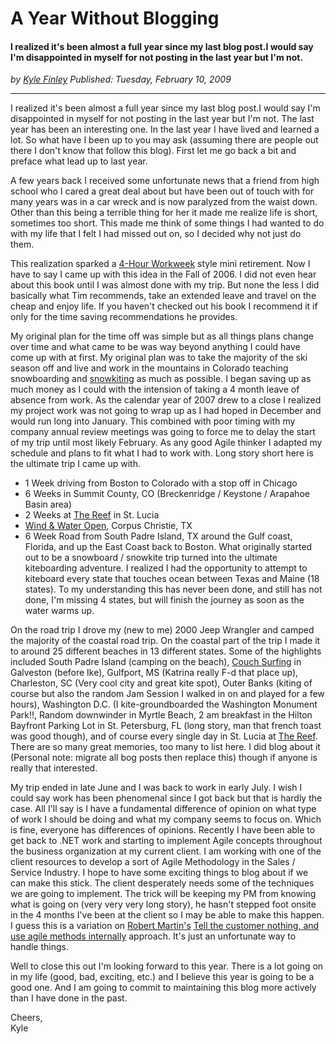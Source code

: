 # A Year Without Blogging
#### I realized it's been almost a full year since my last blog post.I would say I'm disappointed in myself for not posting in the last year but I'm not.

*<div class="article-meta-data"> by <span class="article-meta-author" itemprop="author"><a href="https://twitter.com/kfinley" target="_blank" title="kfinley on Twitter">Kyle Finley</a></span> Published: <time itemprop="pubdate" datetime="2/10/2009 6:40:00 PM">Tuesday, February 10, 2009</time></div>*

---

I realized it's been almost a full year since my last blog post.I would say I'm disappointed in myself for not posting in the last year but I'm not. The last year has been an interesting one. In the last year I have lived and learned a lot. So what have I been up to you may ask (assuming there are people out there I don't know that follow this blog). First let me go back a bit and preface what lead up to last year.

A few years back I received some unfortunate news that a friend from high school who I cared a great deal about but have been out of touch with for many years was in a car wreck and is now paralyzed from the waist down. Other than this being a terrible thing for her it made me realize life is short, sometimes too short. This made me think of some things I had wanted to do with my life that I felt I had missed out on, so I decided why not just do them.

This realization sparked a [4-Hour Workweek](http://www.fourhourworkweek.com) style mini retirement. Now I have to say I came up with this idea in the Fall of 2006. I did not even hear about this book until I was almost done with my trip. But none the less I did basically what Tim recommends, take an extended leave and travel on the cheap and enjoy life. If you haven't checked out his book I recommend it if only for the time saving recommendations he provides.

My original plan for the time off was simple but as all things plans change over time and what came to be was way beyond anything I could have come up with at first. My original plan was to take the majority of the ski season off and live and work in the mountains in Colorado teaching snowboarding and [snowkiting](http://en.wikipedia.org/wiki/Snowkiting) as much as possible. I began saving up as much money as I could with the intension of taking a 4 month leave of absence from work. As the calendar year of 2007 drew to a close I realized my project work was not going to wrap up as I had hoped in December and would run long into January. This combined with poor timing with my company annual review meetings was going to force me to delay the start of my trip until most likely February. As any good Agile thinker I adapted my schedule and plans to fit what I had to work with. Long story short here is the ultimate trip I came up with.

* 1 Week driving from Boston to Colorado with a stop off in Chicago
* 6 Weeks in Summit County, CO (Breckenridge / Keystone / Arapahoe Basin area)
* 2 Weeks at [The Reef](http://www.slucia.com/windsurf/kitesurf.html) in St. Lucia
* [Wind & Water Open](http://www.uswindandwateropen.com/Kiteboarding.html), Corpus Christie, TX
* 6 Week Road from South Padre Island, TX around the Gulf coast, Florida, and up the East Coast back to Boston.
What originally started out to be a snowboard / snowkite trip turned into the ultimate kiteboarding adventure. I realized I had the opportunity to attempt to kiteboard every state that touches ocean between Texas and Maine (18 states). To my understanding this has never been done, and still has not done, I'm missing 4 states, but will finish the journey as soon as the water warms up.

On the road trip I drove my (new to me) 2000 Jeep Wrangler and camped the majority of the coastal road trip. On the coastal part of the trip I made it to around 25 different beaches in 13 different states. Some of the highlights included South Padre Island (camping on the beach), [Couch Surfing](http://www.couchsurfing.com/) in Galveston (before Ike), Gulfport, MS (Katrina really F-d that place up), Charleston, SC (Very cool city and great kite spot), Outer Banks (kiting of course but also the random Jam Session I walked in on and played for a few hours), Washington D.C. (I kite-groundboarded the Washington Monument Park!!, Random downwinder in Myrtle Beach, 2 am breakfast in the Hilton Bayfront Parking Lot in St. Petersburg, FL (long story, man that french toast was good though), and of course every single day in St. Lucia at [The Reef](http://www.slucia.com/windsurf/kitesurf.html). There are so many great memories, too many to list here. I did blog about it (Personal note: migrate all bog posts then replace this) though if anyone is really that interested.

My trip ended in late June and I was back to work in early July. I wish I could say work has been phenomenal since I got back but that is hardly the case. All I'll say is I have a fundamental difference of opinion on what type of work I should be doing and what my company seems to focus on. Which is fine, everyone has differences of opinions. Recently I have been able to get back to .NET work and starting to implement Agile concepts throughout the business organization at my current client. I am working with one of the client resources to develop a sort of Agile Methodology in the Sales / Service Industry. I hope to have some exciting things to blog about if we can make this stick. The client desperately needs some of the techniques we are going to implement. The trick will be keeping my PM from knowing what is going on (very very very long story), he hasn't stepped foot onsite in the 4 months I've been at the client so I may be able to make this happen. I guess this is a variation on [Robert Martin's](http://www.objectmentor.com/omTeam/martin_r.html) [Tell the customer nothing, and use agile methods internally](http://osdir.com/ml/programming.scrum.general/2003-07/msg00161.html) approach. It's just an unfortunate way to handle things.

Well to close this out I'm looking forward to this year. There is a lot going on in my life (good, bad, exciting, etc.) and I believe this year is going to be a good one. And I am going to commit to maintaining this blog more actively than I have done in the past.

Cheers,<br>
Kyle
